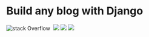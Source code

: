 # Build any blog with Django
![stack Overflow](http://lmsotfy.com/so.png)
<img src:="https//imgur.com/e5NbjlE">
<img src="https://imgur.com/dyXj0rr">
<img src="https://imgur.com/scCeesf">
<img src="https://imgur.com/zwE4B5H">
